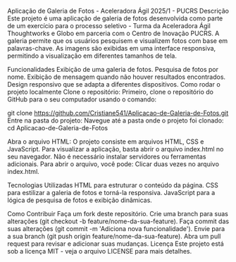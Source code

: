 Aplicação de Galeria de Fotos - Aceleradora Ágil 2025/1 - PUCRS
Descrição
Este projeto é uma aplicação de galeria de fotos desenvolvida como parte de um exercício para o processo seletivo - Turma da Aceleradora Ágil Thoughtworks e Globo em parceria com o Centro de Inovação PUCRS. A galeria permite que os usuários pesquisem e visualizem fotos com base em palavras-chave. As imagens são exibidas em uma interface responsiva, permitindo a visualização em diferentes tamanhos de tela.

Funcionalidades
Exibição de uma galeria de fotos.
Pesquisa de fotos por nome.
Exibição de mensagem quando não houver resultados encontrados.
Design responsivo que se adapta a diferentes dispositivos.
Como rodar o projeto localmente
Clone o repositório: Primeiro, clone o repositório do GitHub para o seu computador usando o comando:

git clone https://github.com/Cristiane541/Aplicacao-de-Galeria-de-Fotos.git
Entre na pasta do projeto: Navegue até a pasta onde o projeto foi clonado:
cd Aplicacao-de-Galeria-de-Fotos

Abra o arquivo HTML: O projeto consiste em arquivos HTML, CSS e JavaScript. Para visualizar a aplicação, basta abrir o arquivo index.html no seu navegador. Não é necessário instalar servidores ou ferramentas adicionais.
Para abrir o arquivo, você pode: Clicar duas vezes no arquivo index.html.

Tecnologias Utilizadas
HTML para estruturar o conteúdo da página. CSS para estilizar a galeria de fotos e torná-la responsiva. JavaScript para a lógica de pesquisa de fotos e exibição dinâmicas.

Como Contribuir Faça um fork deste repositório. Crie uma branch para suas alterações (git checkout -b feature/nome-da-sua-feature). Faça commit das suas alterações (git commit -m 'Adiciona nova funcionalidade'). Envie para a sua branch (git push origin feature/nome-da-sua-feature). Abra um pull request para revisar e adicionar suas mudanças. Licença Este projeto está sob a licença MIT - veja o arquivo LICENSE para mais detalhes.
